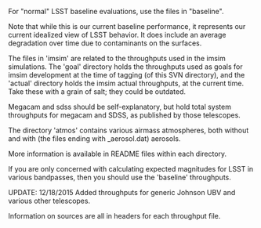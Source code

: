 For "normal" LSST baseline evaluations, use the files in "baseline".

 Note that while this is our current baseline performance,
 it represents our current idealized view of LSST behavior.
 It does include an average degradation over time due to
 contaminants on the surfaces.

The files in 'imsim' are related to the throughputs used in the imsim
simulations. The 'goal' directory holds the throughputs used as goals
for imsim development at the time of tagging (of this SVN directory),
and the 'actual' directory holds the imsim actual throughputs, at the
current time. Take these with a grain of salt; they could be outdated.

Megacam and sdss should be self-explanatory, but hold total system
throughputs for megacam and SDSS, as published by those telescopes.

The directory 'atmos' contains various airmass atmospheres, both
without and with (the files ending with _aerosol.dat) aerosols.

More information is available in README files within each directory.

If you are only concerned with calculating expected magnitudes for LSST
in various bandpasses, then you should use the 'baseline' throughputs.

UPDATE: 12/18/2015
Added throughputs for generic Johnson UBV and various other telescopes.

Information on sources are all in headers for each throughput file.

